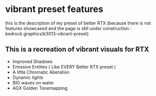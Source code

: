 # vibrant preset features
this is the description of my preset of better RTX (because there is not features showcased and the page is still under construction : bedrock.graphics/k3013-vibrant-preset)
## This is a recreation of vibrant visuals for RTX
- Improved Shadows
- Emissive Entities ( Like EVERY Better RTX preset )
- A little Chromatic Aberation
- Dynamic lights
- BIG waves on water
- AGX Golden Tonemapping
